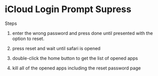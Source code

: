 # iCloud Login Prompt Supress

Steps

1. 	enter the wrong password and press done until presented 
	with the option to reset.

2. 	press reset and wait until safari is opened

3. 	double-click the home button to get the list of opened apps

4. 	kill all of the opened apps including the reset password page